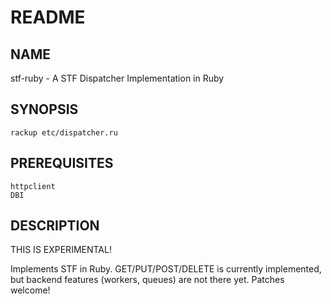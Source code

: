 # README

## NAME

stf-ruby - A STF Dispatcher Implementation in Ruby

## SYNOPSIS

    rackup etc/dispatcher.ru

## PREREQUISITES

    httpclient
    DBI

## DESCRIPTION

THIS IS EXPERIMENTAL!

Implements STF in Ruby. GET/PUT/POST/DELETE is currently implemented, but backend features (workers, queues) are not there yet. Patches welcome!